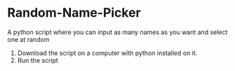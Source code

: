 # Random-Name-Picker
A python script where you can input as many names as you want and select one at random
1. Download the script on a computer with python installed on it. 
2. Run the script
